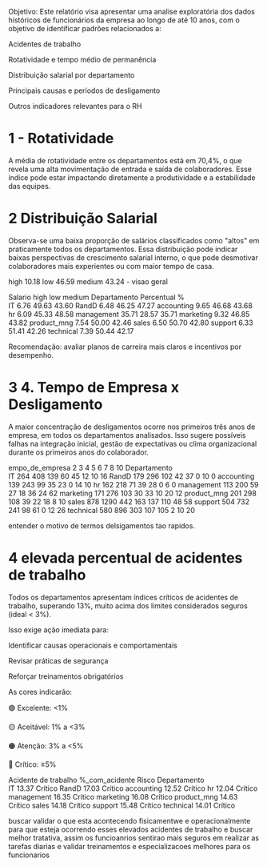 Objetivo:
Este relatório visa apresentar uma analise exploratória dos dados históricos de funcionários da empresa ao longo de até 10 anos, com o objetivo de identificar padrões relacionados a:

Acidentes de trabalho

Rotatividade e tempo médio de permanência

Distribuição salarial por departamento

Principais causas e períodos de desligamento

Outros indicadores relevantes para o RH


# 1 - Rotatividade

A média de rotatividade entre os departamentos está em 70,4%, o que revela uma alta movimentação de entrada e saída de colaboradores. Esse índice pode estar impactando diretamente a produtividade e a estabilidade das equipes.

# 2 Distribuição Salarial

Observa-se uma baixa proporção de salários classificados como "altos" em praticamente todos os departamentos. Essa distribuição pode indicar baixas perspectivas de crescimento salarial interno, o que pode desmotivar colaboradores mais experientes ou com maior tempo de casa.

high      10.18
low       46.59
medium    43.24   - visao geral

Salario 	    high	low	      medium
Departamento			Percentual %       
IT	            6.76	49.63	  43.60
RandD	        6.48	46.25	  47.27
accounting	    9.65    46.68	  43.68
hr	            6.09	45.33	  48.58
management	    35.71	28.57	  35.71
marketing	    9.32	46.85	  43.82
product_mng	    7.54	50.00	  42.46
sales	        6.50	50.70	  42.80
support	        6.33	51.41	  42.26
technical	    7.39	50.44	  42.17

Recomendação: avaliar planos de carreira mais claros e incentivos por desempenho.


# 3 4. Tempo de Empresa x Desligamento

A maior concentração de desligamentos ocorre nos primeiros três anos de empresa, em todos os departamentos analisados. Isso sugere possíveis falhas na integração inicial, gestão de expectativas ou clima organizacional durante os primeiros anos do colaborador.

empo_de_empresa	2	3	4	5	6	7	8	10
Departamento								
IT	            264	408	139	60	45	12	10	16
RandD	        179	296	102	42	37	0	10	0
accounting      139	243	99	35	23	0	14	10
hr	            162	218	71	39	28	0	6	0
management	    113	200	59	27	18	36	24	62
marketing	    171	276	103	30	33	10	20	12
product_mng	    201	298	108	39	22	18	8	10
sales	        878	1290 442 163 137 110 48	58
support	        504	732	241	98	61	0	12	26
technical	    580	896	303	107	105	2	10	20


entender o motivo de termos delsigamentos tao rapidos.

# 4 elevada percentual de acidentes de trabalho 

Todos os departamentos apresentam índices críticos de acidentes de trabalho, superando 13%, muito acima dos limites considerados seguros (ideal < 3%).

Isso exige ação imediata para:

Identificar causas operacionais e comportamentais

Revisar práticas de segurança

Reforçar treinamentos obrigatórios


As cores indicarão:

🟢 Excelente: <1%

🟡 Aceitável: 1% a <3%

🟠 Atenção: 3% a <5%

🔴 Crítico: ≥5%


Acidente de trabalho	%_com_acidente	Risco
Departamento		
IT	                        13.37	Crítico
RandD	                    17.03	Crítico
accounting              	12.52	Crítico
hr	                        12.04	Crítico
management	                16.35	Crítico
marketing	                16.08	Crítico
product_mng	                14.63	Crítico
sales	                    14.18	Crítico
support	                    15.48	Crítico
technical	                14.01	Crítico


buscar validar o que esta acontecendo fisicamentwe e operacionalmente para que esteja ocorrendo esses elevados acidentes de trabalho e buscar melhor tratativa, assim os funcioanrios sentirao mais seguros em realizar as tarefas diarias e validar treinamentos e especializacoes melhores para os funcionarios
